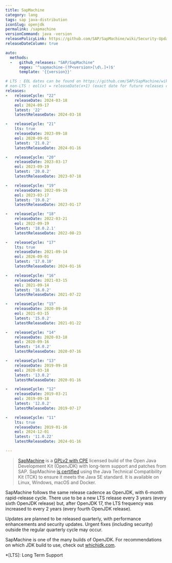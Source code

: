 ```yaml
---
title: SapMachine
category: lang
tags: sap java-distribution
iconSlug: openjdk
permalink: /sapmachine
versionCommand: java -version
releasePolicyLink: https://github.com/SAP/SapMachine/wiki/Security-Updates,-Maintenance-and-Support
releaseDateColumn: true

auto:
  methods:
  -   github_releases: "SAP/SapMachine"
      regex: '^sapmachine-(?P<version>[\d\.]+)$'
      template: '{{version}}'

# LTS : EOL dates can be found on https://github.com/SAP/SapMachine/wiki/Maintenance-and-Support
# non-LTS : eol(x) = releaseDate(x+1) (exact date for future releases can be found on https://www.java.com/releases/)
releases:
-   releaseCycle: "22"
    releaseDate: 2024-03-18
    eol: 2024-09-17
    latest: '22'
    latestReleaseDate: 2024-03-18

-   releaseCycle: "21"
    lts: true
    releaseDate: 2023-09-18
    eol: 2028-09-01
    latest: '21.0.2'
    latestReleaseDate: 2024-01-16

-   releaseCycle: "20"
    releaseDate: 2023-03-17
    eol: 2023-09-19
    latest: '20.0.2'
    latestReleaseDate: 2023-07-18

-   releaseCycle: "19"
    releaseDate: 2022-09-19
    eol: 2023-03-17
    latest: '19.0.2'
    latestReleaseDate: 2023-01-17

-   releaseCycle: "18"
    releaseDate: 2022-03-21
    eol: 2022-09-19
    latest: '18.0.2.1'
    latestReleaseDate: 2022-08-23

-   releaseCycle: "17"
    lts: true
    releaseDate: 2021-09-14
    eol: 2026-09-01
    latest: '17.0.10'
    latestReleaseDate: 2024-01-16

-   releaseCycle: "16"
    releaseDate: 2021-03-15
    eol: 2021-09-14
    latest: '16.0.2'
    latestReleaseDate: 2021-07-22

-   releaseCycle: "15"
    releaseDate: 2020-09-16
    eol: 2021-03-15
    latest: '15.0.2'
    latestReleaseDate: 2021-01-22

-   releaseCycle: "14"
    releaseDate: 2020-03-18
    eol: 2020-09-16
    latest: '14.0.2'
    latestReleaseDate: 2020-07-16

-   releaseCycle: "13"
    releaseDate: 2019-09-18
    eol: 2020-03-18
    latest: '13.0.2'
    latestReleaseDate: 2020-01-16

-   releaseCycle: "12"
    releaseDate: 2019-03-21
    eol: 2019-09-18
    latest: '12.0.2'
    latestReleaseDate: 2019-07-17

-   releaseCycle: "11"
    lts: true
    releaseDate: 2019-01-16
    eol: 2024-12-01
    latest: '11.0.22'
    latestReleaseDate: 2024-01-16

---
```


> [SapMachine](https://sap.github.io/SapMachine/) is a [GPLv2 with CPE](https://openjdk.org/legal/gplv2+ce.html)
> licensed build of the Open Java Development Kit (OpenJDK) with long-term support and patches from
> SAP. SapMachine [is certified](https://github.com/SAP/SapMachine/wiki/Certification-and-Java-Compatibility)
> using the Java Technical Compatibility Kit (TCK) to ensure it meets the Java SE standard. It is
> available on Linux, Windows, macOS and Docker.

SapMachine follows the same release cadence as OpenJDK, with 6-month rapid-release cycle.
There use to be a new LTS release every 3 years (every sixth OpenJDK release) but, after OpenJDK 17,
the LTS frequency was increased to every 2 years (every fourth OpenJDK release).

Updates are planned to be released quarterly, with performance enhancements and security updates.
Urgent fixes (including security) outside the regular quarterly cycle may occur.

SapMachine is one of the many builds of OpenJDK. For recommendations on which JDK build to use,
check out [whichjdk.com](https://whichjdk.com/#sapmachine).

*[LTS]: Long Term Support
